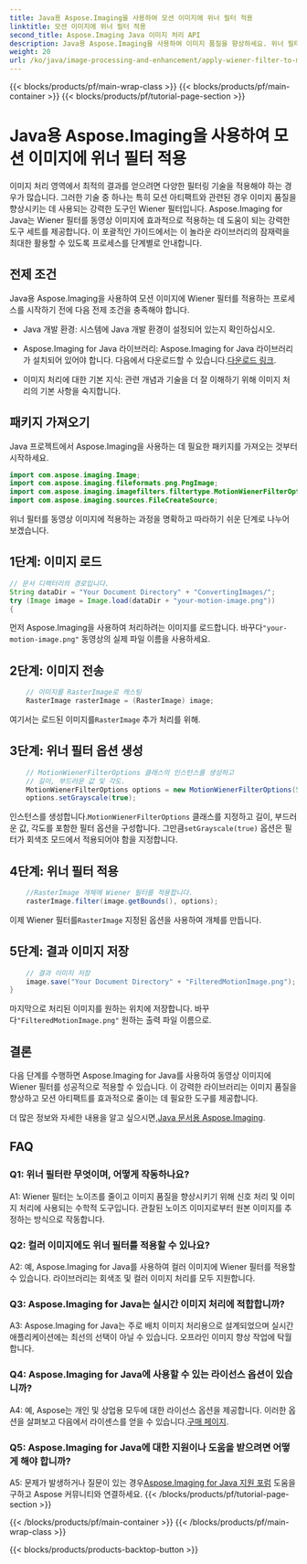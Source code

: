 ```yaml
---
title: Java용 Aspose.Imaging을 사용하여 모션 이미지에 위너 필터 적용
linktitle: 모션 이미지에 위너 필터 적용
second_title: Aspose.Imaging Java 이미지 처리 API
description: Java용 Aspose.Imaging을 사용하여 이미지 품질을 향상하세요. 위너 필터를 동영상 이미지에 적용하는 방법을 단계별로 알아보세요. 이미지 처리를 최적화하세요.
weight: 20
url: /ko/java/image-processing-and-enhancement/apply-wiener-filter-to-motion-images/
---
```


{{< blocks/products/pf/main-wrap-class >}}
{{< blocks/products/pf/main-container >}}
{{< blocks/products/pf/tutorial-page-section >}}

# Java용 Aspose.Imaging을 사용하여 모션 이미지에 위너 필터 적용


이미지 처리 영역에서 최적의 결과를 얻으려면 다양한 필터링 기술을 적용해야 하는 경우가 많습니다. 그러한 기술 중 하나는 특히 모션 아티팩트와 관련된 경우 이미지 품질을 향상시키는 데 사용되는 강력한 도구인 Wiener 필터입니다. Aspose.Imaging for Java는 Wiener 필터를 동영상 이미지에 효과적으로 적용하는 데 도움이 되는 강력한 도구 세트를 제공합니다. 이 포괄적인 가이드에서는 이 놀라운 라이브러리의 잠재력을 최대한 활용할 수 있도록 프로세스를 단계별로 안내합니다.

## 전제 조건

Java용 Aspose.Imaging을 사용하여 모션 이미지에 Wiener 필터를 적용하는 프로세스를 시작하기 전에 다음 전제 조건을 충족해야 합니다.

- Java 개발 환경: 시스템에 Java 개발 환경이 설정되어 있는지 확인하십시오.

-  Aspose.Imaging for Java 라이브러리: Aspose.Imaging for Java 라이브러리가 설치되어 있어야 합니다. 다음에서 다운로드할 수 있습니다.[다운로드 링크](https://releases.aspose.com/imaging/java/).

- 이미지 처리에 대한 기본 지식: 관련 개념과 기술을 더 잘 이해하기 위해 이미지 처리의 기본 사항을 숙지합니다.

## 패키지 가져오기

Java 프로젝트에서 Aspose.Imaging을 사용하는 데 필요한 패키지를 가져오는 것부터 시작하세요.

```java
import com.aspose.imaging.Image;
import com.aspose.imaging.fileformats.png.PngImage;
import com.aspose.imaging.imagefilters.filtertype.MotionWienerFilterOptions;
import com.aspose.imaging.sources.FileCreateSource;
```

위너 필터를 동영상 이미지에 적용하는 과정을 명확하고 따라하기 쉬운 단계로 나누어 보겠습니다.

## 1단계: 이미지 로드

```java
// 문서 디렉터리의 경로입니다.
String dataDir = "Your Document Directory" + "ConvertingImages/";
try (Image image = Image.load(dataDir + "your-motion-image.png"))
{
```

 먼저 Aspose.Imaging을 사용하여 처리하려는 이미지를 로드합니다. 바꾸다`"your-motion-image.png"` 동영상의 실제 파일 이름을 사용하세요.

## 2단계: 이미지 전송

```java
    // 이미지를 RasterImage로 캐스팅
    RasterImage rasterImage = (RasterImage) image;
```

 여기서는 로드된 이미지를`RasterImage` 추가 처리를 위해.

## 3단계: 위너 필터 옵션 생성

```java
    // MotionWienerFilterOptions 클래스의 인스턴스를 생성하고
    // 길이, 부드러운 값 및 각도.
    MotionWienerFilterOptions options = new MotionWienerFilterOptions(50, 9, 90);
    options.setGrayscale(true);
```

 인스턴스를 생성합니다.`MotionWienerFilterOptions` 클래스를 지정하고 길이, 부드러운 값, 각도를 포함한 필터 옵션을 구성합니다. 그만큼`setGrayscale(true)` 옵션은 필터가 회색조 모드에서 적용되어야 함을 지정합니다.

## 4단계: 위너 필터 적용

```java
    //RasterImage 개체에 Wiener 필터를 적용합니다.
    rasterImage.filter(image.getBounds(), options);
```

 이제 Wiener 필터를`RasterImage` 지정된 옵션을 사용하여 개체를 만듭니다.

## 5단계: 결과 이미지 저장

```java
    // 결과 이미지 저장
    image.save("Your Document Directory" + "FilteredMotionImage.png");
}
```

 마지막으로 처리된 이미지를 원하는 위치에 저장합니다. 바꾸다`"FilteredMotionImage.png"` 원하는 출력 파일 이름으로.

## 결론

다음 단계를 수행하면 Aspose.Imaging for Java를 사용하여 동영상 이미지에 Wiener 필터를 성공적으로 적용할 수 있습니다. 이 강력한 라이브러리는 이미지 품질을 향상하고 모션 아티팩트를 효과적으로 줄이는 데 필요한 도구를 제공합니다.

 더 많은 정보와 자세한 내용을 알고 싶으시면,[Java 문서용 Aspose.Imaging](https://reference.aspose.com/imaging/java/).

## FAQ

### Q1: 위너 필터란 무엇이며, 어떻게 작동하나요?

A1: Wiener 필터는 노이즈를 줄이고 이미지 품질을 향상시키기 위해 신호 처리 및 이미지 처리에 사용되는 수학적 도구입니다. 관찰된 노이즈 이미지로부터 원본 이미지를 추정하는 방식으로 작동합니다.

### Q2: 컬러 이미지에도 위너 필터를 적용할 수 있나요?

A2: 예, Aspose.Imaging for Java를 사용하여 컬러 이미지에 Wiener 필터를 적용할 수 있습니다. 라이브러리는 회색조 및 컬러 이미지 처리를 모두 지원합니다.

### Q3: Aspose.Imaging for Java는 실시간 이미지 처리에 적합합니까?

A3: Aspose.Imaging for Java는 주로 배치 이미지 처리용으로 설계되었으며 실시간 애플리케이션에는 최선의 선택이 아닐 수 있습니다. 오프라인 이미지 향상 작업에 탁월합니다.

### Q4: Aspose.Imaging for Java에 사용할 수 있는 라이선스 옵션이 있습니까?

 A4: 예, Aspose는 개인 및 상업용 모두에 대한 라이선스 옵션을 제공합니다. 이러한 옵션을 살펴보고 다음에서 라이센스를 얻을 수 있습니다.[구매 페이지](https://purchase.aspose.com/buy).

### Q5: Aspose.Imaging for Java에 대한 지원이나 도움을 받으려면 어떻게 해야 합니까?

 A5: 문제가 발생하거나 질문이 있는 경우[Aspose.Imaging for Java 지원 포럼](https://forum.aspose.com/) 도움을 구하고 Aspose 커뮤니티와 연결하세요.
{{< /blocks/products/pf/tutorial-page-section >}}

{{< /blocks/products/pf/main-container >}}
{{< /blocks/products/pf/main-wrap-class >}}

{{< blocks/products/products-backtop-button >}}
